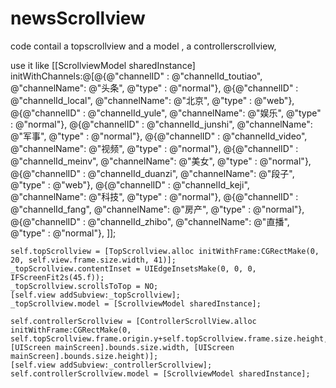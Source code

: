# newsScrollview
code contail a topscrollview and a model , a controllerscrollview,

use it like 
    [[ScrollviewModel sharedInstance] initWithChannels:@[@{@"channelID"  : @"channelId_toutiao",
                                                           @"channelName": @"头条",
                                                           @"type"       : @"normal"},
                                                         @{@"channelID"  : @"channelId_local",
                                                           @"channelName": @"北京",
                                                           @"type"       : @"web"},
                                                         @{@"channelID"  : @"channelId_yule",
                                                           @"channelName": @"娱乐",
                                                           @"type"       : @"normal"},
                                                         @{@"channelID"  : @"channelId_junshi",
                                                           @"channelName": @"军事",
                                                           @"type"       : @"normal"},
                                                         @{@"channelID"  : @"channelId_video",
                                                           @"channelName": @"视频",
                                                           @"type"       : @"normal"},
                                                         @{@"channelID"  : @"channelId_meinv",
                                                           @"channelName": @"美女",
                                                           @"type"       : @"normal"},
                                                         @{@"channelID"  : @"channelId_duanzi",
                                                           @"channelName": @"段子",
                                                           @"type"       : @"web"},
                                                         @{@"channelID"  : @"channelId_keji",
                                                           @"channelName": @"科技",
                                                           @"type"       : @"normal"},
                                                         @{@"channelID"  : @"channelId_fang",
                                                           @"channelName": @"房产",
                                                           @"type"       : @"normal"},
                                                         @{@"channelID"  : @"channelId_zhibo",
                                                           @"channelName": @"直播",
                                                           @"type"       : @"normal"},
                                                         ]];


    
    self.topScrollview = [TopScrollview.alloc initWithFrame:CGRectMake(0, 20, self.view.frame.size.width, 41)];
    _topScrollview.contentInset = UIEdgeInsetsMake(0, 0, 0, IFScreenFit2s(45.f));
    _topScrollview.scrollsToTop = NO;
    [self.view addSubview:_topScrollview];
    _topScrollview.model = [ScrollviewModel sharedInstance];

    self.controllerScrollview = [ControllerScrollView.alloc initWithFrame:CGRectMake(0, self.topScrollview.frame.origin.y+self.topScrollview.frame.size.height, [UIScreen mainScreen].bounds.size.width, [UIScreen mainScreen].bounds.size.height)];
    [self.view addSubview:_controllerScrollview];
    self.controllerScrollview.model = [ScrollviewModel sharedInstance];
